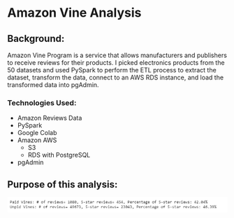 # Amazon Vine Analysis

## Background:
Amazon Vine Program is a service that allows manufacturers and publishers to receive reviews for their products. 
I picked electronics products from the 50 datasets and used PySpark to perform the ETL process to extract the dataset, transform the data,
connect to an AWS RDS instance, and load the transformed data into pgAdmin. 

### Technologies Used:
  - Amazon Reviews Data
  - PySpark
  - Google Colab
  - Amazon AWS
    - S3
    - RDS with PostgreSQL
  - pgAdmin

## Purpose of this analysis:






![paidvsunpaid](Resources/paidvsunpaid.png)
